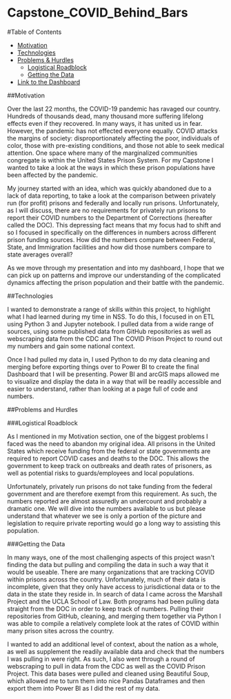 # Capstone_COVID_Behind_Bars

#Table of Contents

- [Motivation](#Motivation)
- [Technologies](#Technologies)
- [Problems & Hurdles](#Problems-&-Hurdles)
  * [Logistical Roadblock](#Logistical-Roadblock)
  * [Getting the Data](#Getting-the-Data)
 - [Link to the Dashboard](#Link-to-the-Dashboard)


##Motivation

Over the last 22 months, the COVID-19 pandemic has ravaged our country. Hundreds of thousands dead, many thousand more suffering lifelong effects even if they recovered. In many ways, it has united us in fear. However, the pandemic has not effected everyone equally. COVID attacks the margins of society: disproportionately affecting the poor, individuals of color, those with pre-existing conditions, and those not able to seek medical attention. One space where many of the marginalized communities congregate is within the United States Prison System. For my Capstone I wanted to take a look at the ways in which these prison populations have been affected by the pandemic.

My journey started with an idea, which was quickly abandoned due to a lack of data reporting, to take a look at the comparison between privately run (for profit) prisons and federally and locally run prisons. Unfortunately, as I will discuss, there are no requirements for privately run prisons to report their COVID numbers to the Department of Corrections (hereafter called the DOC). This depressing fact means that my focus had to shift and so I focused in specifically on the differences in numbers across different prison funding sources. How did the numbers compare between Federal, State, and Immigration facilities and how did those numbers compare to state averages overall?

As we move through my presentation and into my dashboard, I hope that we can pick up on patterns and improve our understanding of the complicated dynamics affecting the prison population and their battle with the pandemic.

##Technologies

I wanted to demonstrate a range of skills within this project, to highlight what I had learned during my time in NSS. To do this, I focused in on ETL using Python 3 and Jupyter notebook. I pulled data from a wide range of sources, using some published data from GitHub repositories as well as webscraping data from the CDC and The COVID Prison Project to round out my numbers and gain some national context.

Once I had pulled my data in, I used Python to do my data cleaning and merging before exporting things over to Power BI to create the final Dashboard that I will be presenting. Power BI and arcGIS maps allowed me to visualize and display the data in a way that will be readily accessible and easier to understand, rather than looking at a page full of code and numbers.

##Problems and Hurdles

###Logistical Roadblock

As I mentioned in my Motivation section, one of the biggest problems I faced was the need to abandon my original idea. All prisons in the United States which receive funding from the federal or state governments are required to report COVID cases and deaths to the DOC. This allows the government to keep track on outbreaks and death rates of prisoners, as well as potential risks to guards/employees and local populations.

Unfortunately, privately run prisons do not take funding from the federal government and are therefore exempt from this requirement. As such, the numbers reported are almost assuredly an undercount and probably a dramatic one. We will dive into the numbers available to us but please understand that whatever we see is only a portion of the picture and legislation to require private reporting would go a long way to assisting this population.

###Getting the Data

In many ways, one of the most challenging aspects of this project wasn't finding the data but pulling and compiling the data in such a way that it would be useable. There are many organizations that are tracking COVID within prisons across the country. Unfortunately, much of their data is incomplete, given that they only have access to jurisdictional data or to the data in the state they reside in. In search of data I came across the Marshall Project and the UCLA School of Law. Both programs had been pulling data straight from the DOC in order to keep track of numbers. Pulling their repositories from GitHub, cleaning, and merging them together via Python I was able to compile a relatively complete look at the rates of COVID within many prison sites across the country.

I wanted to add an additional level of context, about the nation as a whole, as well as supplement the readily available data and check that the numbers I was pulling in were right. As such, I also went through a round of webscraping to pull in data from the CDC as well as the COVID Prison Project. This data bases were pulled and cleaned using Beautiful Soup, which allowed me to turn them into nice Pandas Dataframes and then export them into Power BI as I did the rest of my data.
